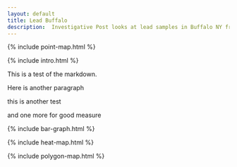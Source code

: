 ```yaml
---
layout: default
title: Lead Buffalo
description:  Investigative Post looks at lead samples in Buffalo NY from 2002-2014.
---
```

{% include point-map.html %}

{% include intro.html %}

This is a test of the markdown.

Here is another paragraph

this is another test

and one more for good measure

{% include bar-graph.html %}

{% include heat-map.html %}

{% include polygon-map.html %}
